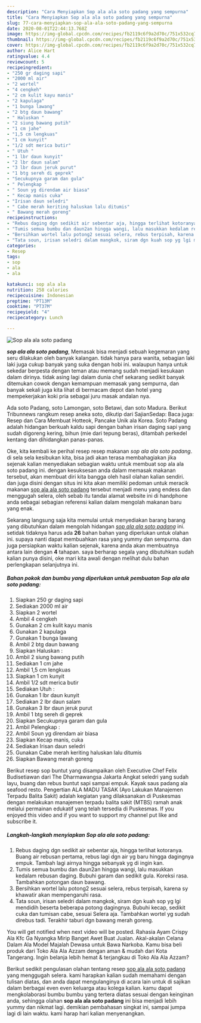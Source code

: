 ```yaml
---
description: "Cara Menyiapkan Sop ala ala soto padang yang sempurna"
title: "Cara Menyiapkan Sop ala ala soto padang yang sempurna"
slug: 77-cara-menyiapkan-sop-ala-ala-soto-padang-yang-sempurna
date: 2020-08-01T22:44:13.768Z
image: https://img-global.cpcdn.com/recipes/fb2119c6f9a2d70c/751x532cq70/sop-ala-ala-soto-padang-foto-resep-utama.jpg
thumbnail: https://img-global.cpcdn.com/recipes/fb2119c6f9a2d70c/751x532cq70/sop-ala-ala-soto-padang-foto-resep-utama.jpg
cover: https://img-global.cpcdn.com/recipes/fb2119c6f9a2d70c/751x532cq70/sop-ala-ala-soto-padang-foto-resep-utama.jpg
author: Alice Hart
ratingvalue: 4.4
reviewcount: 5
recipeingredient:
- "250 gr daging sapi"
- "2000 ml air"
- "2 wortel"
- "4 cengkeh"
- "2 cm kulit kayu manis"
- "2 kapulaga"
- "1 bunga lawang"
- "2 btg daun bawang"
- " Haluskan "
- "2 siung bawang putih"
- "1 cm jahe"
- "1,5 cm lengkuas"
- "1 cm kunyit"
- "1/2 sdt merica butir"
- " Utuh "
- "1 lbr daun kunyit"
- "2 lbr daun salam"
- "3 lbr daun jeruk purut"
- "1 btg sereh di geprek"
- "Secukupnya garam dan gula"
- " Pelengkap "
- " Soun yg direndam air biasa"
- " Kecap manis cuka"
- "Irisan daun seledri"
- " Cabe merah keriting haluskan lalu ditumis"
- " Bawang merah goreng"
recipeinstructions:
- "Rebus daging dgn sedikit air sebentar aja, hingga terlihat kotoranya. Buang air rebusan pertama, rebus lagi dgn air yg baru hingga dagingnya empuk. Tambah lagi airnya hingga sebanyak yg di ingin kan."
- "Tumis semua bumbu dan daun2an hingga wangi, lalu masukkan kedalam rebusan daging. Bubuhi garam dan sedikit gula. Koreksi rasa. Tambahkan potongan daun bawang."
- "Bersihkan wortel lalu potong2 sesuai selera, rebus terpisah, karena sy khawatir akan mempengaruhi rasa."
- "Tata soun, irisan seledri dalam mangkok, siram dgn kuah sop yg lgi mendidih beserta beberapa potong dagingnya. Bubuhi kecap, sedikit cuka dan tumisan cabe, sesuai Selera aja. Tambahkan wortel yg sudah direbus tadi. Terakhir taburi dgn bawang merah goreng."
categories:
- Resep
tags:
- sop
- ala
- ala

katakunci: sop ala ala 
nutrition: 258 calories
recipecuisine: Indonesian
preptime: "PT13M"
cooktime: "PT37M"
recipeyield: "4"
recipecategory: Lunch

---
```



![Sop ala ala soto padang](https://img-global.cpcdn.com/recipes/fb2119c6f9a2d70c/751x532cq70/sop-ala-ala-soto-padang-foto-resep-utama.jpg)

<b><i>sop ala ala soto padang</i></b>, Memasak bisa menjadi sebuah kegemaran yang seru dilakukan oleh banyak kalangan. tidak hanya para wanita, sebagian laki laki juga cukup banyak yang suka dengan hobi ini. walaupun hanya untuk sekedar berpesta dengan teman atau memang sudah menjadi kesukaan dalam dirinya. tidak asing lagi dalam dunia chef sekarang sedikit banyak ditemukan cowok dengan kemampuan memasak yang sempurna, dan banyak sekali juga kita lihat di bermacam depot dan hotel yang mempekerjakan koki pria sebagai juru masak andalan nya.

Ada soto Padang, soto Lamongan, soto Betawi, dan soto Madura. Berikut Tribunnews rangkum resep aneka soto, dikutip dari SajianSedap: Baca juga: Resep dan Cara Membuat Hotteok, Pancake Unik ala Korea. Soto Padang adalah hidangan berkuah kaldu sapi dengan bahan irisan daging sapi yang sudah digoreng kering, bihun (mie dari tepung beras), ditambah perkedel kentang dan dihidangkan panas-panas.

Oke, kita kembali ke perihal resep resep makanan <i>sop ala ala soto padang</i>. di sela sela kesibukan kita, bisa jadi akan terasa membahagiakan jika sejenak kalian menyediakan sebagian waktu untuk membuat sop ala ala soto padang ini. dengan kesuksesan anda dalam memasak makanan tersebut, akan membuat diri kita bangga oleh hasil olahan kalian sendiri. dan juga disini dengan situs ini kita akan memiliki pedoman untuk meracik makanan <u>sop ala ala soto padang</u> tersebut menjadi menu yang endess dan menggugah selera, oleh sebab itu tandai alamat website ini di handphone anda sebagai sebagian referensi kalian dalam mengolah makanan baru yang enak.


Sekarang langsung saja kita memulai untuk menyediakan barang barang yang dibutuhkan dalam mengolah hidangan <u><i>sop ala ala soto padang</i></u> ini. setidak tidaknya harus ada <b>26</b> bahan bahan yang diperlukan untuk olahan ini. supaya nanti dapat membuahkan rasa yang yummy dan sempurna. dan juga persiapkan waktu kalian sejenak, karena anda akan membuatnya antara lain dengan <b>4</b> tahapan. saya berharap segala yang dibutuhkan sudah kalian punya disini, oke mari kita awali dengan melihat dulu bahan perlengkapan selanjutnya ini.

<!--inarticleads1-->

##### Bahan pokok dan bumbu yang diperlukan untuk pembuatan Sop ala ala soto padang:

1. Siapkan 250 gr daging sapi
1. Sediakan 2000 ml air
1. Siapkan 2 wortel
1. Ambil 4 cengkeh
1. Gunakan 2 cm kulit kayu manis
1. Gunakan 2 kapulaga
1. Gunakan 1 bunga lawang
1. Ambil 2 btg daun bawang
1. Siapkan  Haluskan :
1. Ambil 2 siung bawang putih
1. Sediakan 1 cm jahe
1. Ambil 1,5 cm lengkuas
1. Siapkan 1 cm kunyit
1. Ambil 1/2 sdt merica butir
1. Sediakan  Utuh :
1. Gunakan 1 lbr daun kunyit
1. Sediakan 2 lbr daun salam
1. Gunakan 3 lbr daun jeruk purut
1. Ambil 1 btg sereh di geprek
1. Siapkan Secukupnya garam dan gula
1. Ambil  Pelengkap :
1. Ambil  Soun yg direndam air biasa
1. Siapkan  Kecap manis, cuka
1. Sediakan Irisan daun seledri
1. Gunakan  Cabe merah keriting haluskan lalu ditumis
1. Siapkan  Bawang merah goreng


Berikut resep sop buntut yang disampaikan oleh Executive Chef Felix Budisetiawan dari The Dharmawangsa Jakarta Angkat seledri yang sudah layu, buang dan rebus buntut sapi sampai empuk. Kayak saus padang ala seafood resto. Pengertian ALA MADU TASAK (Ayo Lakukan Manajemen Terpadu Balita Sakit) adalah kegiatan yang dilaksanakan di Puskesmas dengan melakukan manajemen terpadu balita sakit (MTBS) ramah anak melalui permainan edukatif yang telah tersedia di Puskesmas. If you enjoyed this video and if you want to support my channel put like and subscribe it. 

<!--inarticleads2-->

##### Langkah-langkah menyiapkan Sop ala ala soto padang:

1. Rebus daging dgn sedikit air sebentar aja, hingga terlihat kotoranya. Buang air rebusan pertama, rebus lagi dgn air yg baru hingga dagingnya empuk. Tambah lagi airnya hingga sebanyak yg di ingin kan.
1. Tumis semua bumbu dan daun2an hingga wangi, lalu masukkan kedalam rebusan daging. Bubuhi garam dan sedikit gula. Koreksi rasa. Tambahkan potongan daun bawang.
1. Bersihkan wortel lalu potong2 sesuai selera, rebus terpisah, karena sy khawatir akan mempengaruhi rasa.
1. Tata soun, irisan seledri dalam mangkok, siram dgn kuah sop yg lgi mendidih beserta beberapa potong dagingnya. Bubuhi kecap, sedikit cuka dan tumisan cabe, sesuai Selera aja. Tambahkan wortel yg sudah direbus tadi. Terakhir taburi dgn bawang merah goreng.


You will get notified when next video will be posted. Rahasia Ayam Crispy Ala Kfc Ga Nyangka Mirip Banget Awet Buat Jualan. Akal-akalan Celana Dalam Ala Model Majalah Dewasa untuk Bawa Narkoba. Kamu bisa beli produk dari Toko Ala Ala Azzam dengan aman &amp; mudah dari Kota Tangerang. Ingin belanja lebih hemat &amp; terjangkau di Toko Ala Ala Azzam? 

Berikut sedikit pengulasan olahan tentang resep <u>sop ala ala soto padang</u> yang menggugah selera. kami harapkan kalian sudah memahami dengan tulisan diatas, dan anda dapat mengulanginya di acara lain untuk di sajikan dalam berbagai even even keluarga atau kolega kalian. kamu dapat mengkolaborasi bumbu bumbu yang tertera diatas sesuai dengan keinginan anda, sehingga olahan <b>sop ala ala soto padang</b> ini bisa menjadi lebih yummy dan nikmat lagi. demikian pembahasan singkat ini, sampai jumpa lagi di lain waktu. kami harap hari kalian menyenangkan.

